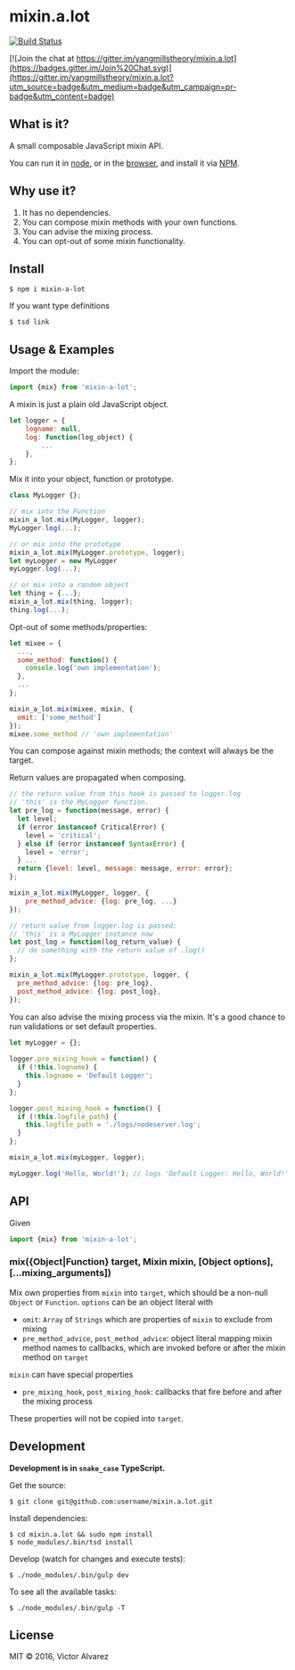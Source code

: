 # mixin.a.lot

[![Build Status](https://travis-ci.org/yangmillstheory/mixin.a.lot.svg?branch=master)](https://travis-ci.org/yangmillstheory/mixin.a.lot)

[![Join the chat at https://gitter.im/yangmillstheory/mixin.a.lot](https://badges.gitter.im/Join%20Chat.svg)](https://gitter.im/yangmillstheory/mixin.a.lot?utm_source=badge&utm_medium=badge&utm_campaign=pr-badge&utm_content=badge)

## What is it?

A small composable JavaScript mixin API.

You can run it in [node](https://nodejs.org/), or in the [browser](http://browserify.org/), and install it via [NPM](https://www.npmjs.com/package/mixin-a-lot).

## Why use it?

1. It has no dependencies.
2. You can compose mixin methods with your own functions.
3. You can advise the mixing process.
4. You can opt-out of some mixin functionality.

## Install

```shell
$ npm i mixin-a-lot
```

If you want type definitions

```shell
$ tsd link
```
    
## Usage & Examples

Import the module:

```javascript
import {mix} from 'mixin-a-lot';
```

A mixin is just a plain old JavaScript object. 

```javascript
let logger = {
    logname: null,
    log: function(log_object) {
        ...
    },
};

```

Mix it into your object, function or prototype.
```javascript
class MyLogger {};

// mix into the Function
mixin_a_lot.mix(MyLogger, logger);
MyLogger.log(...);

// or mix into the prototype
mixin_a_lot.mix(MyLogger.prototype, logger);
let myLogger = new MyLogger
myLogger.log(...);

// or mix into a random object
let thing = {...};
mixin_a_lot.mix(thing, logger);
thing.log(...);
```

Opt-out of some methods/properties:

```javascript
let mixee = {
  ...,
  some_method: function() {
    console.log('own implementation');
  },
  ...
};

mixin_a_lot.mix(mixee, mixin, {
  omit: ['some_method']
});
mixee.some_method // 'own implementation'
```

You can compose against mixin methods; the context will always be the target.

Return values are propagated when composing.

```javascript
// the return value from this hook is passed to logger.log
// 'this' is the MyLogger function.
let pre_log = function(message, error) {
  let level;
  if (error instanceof CriticalError) {
    level = 'critical';
  } else if (error instanceof SyntaxError) {
    level = 'error';
  } ...
  return {level: level, message: message, error: error};
};

mixin_a_lot.mix(MyLogger, logger, {
    pre_method_advice: {log: pre_log, ...}
});

// return value from logger.log is passed;
// 'this' is a MyLogger instance now
let post_log = function(log_return_value) {
  // do something with the return value of .log()
};

mixin_a_lot.mix(MyLogger.prototype, logger, {
  pre_method_advice: {log: pre_log},
  post_method_advice: {log: post_log},
});
```

You can also advise the mixing process via the mixin. It's a good chance to run validations or set default properties.


```javascript
let myLogger = {};
 
logger.pre_mixing_hook = function() {
  if (!this.logname) {
    this.logname = 'Default Logger';
  }
};

logger.post_mixing_hook = function() {
  if (!this.logfile_path) {
    this.logfile_path = './logs/nodeserver.log';
  }
};

mixin_a_lot.mix(myLogger, logger);

myLogger.log('Hello, World!'); // logs 'Default Logger: Hello, World!' to ./logs/nodeserver.log
```

## API

Given

```javascript
import {mix} from 'mixin-a-lot';
```

### <a name="mix"></a> mix({Object|Function} target, Mixin mixin, [Object options], [...mixing_arguments])

Mix own properties from `mixin` into `target`, which should be a non-null `Object` or `Function`. `options` can be an object literal with

* `omit`: `Array` of `Strings` which are properties of `mixin` to exclude from mixing
* `pre_method_advice`, `post_method_advice`: object literal mapping mixin method names to callbacks, which are invoked before or after the mixin method on `target`

`mixin` can have special properties

* `pre_mixing_hook`, `post_mixing_hook`: callbacks that fire before and after the mixing process

These properties will not be copied into `target`.


## Development

**Development is in `snake_case` TypeScript.**

Get the source:

    $ git clone git@github.com:username/mixin.a.lot.git

Install dependencies:

    $ cd mixin.a.lot && sudo npm install
    $ node_modules/.bin/tsd install

Develop (watch for changes and execute tests):

    $ ./node_modules/.bin/gulp dev

To see all the available tasks:

    $ ./node_modules/.bin/gulp -T


## License

MIT © 2016, Victor Alvarez
